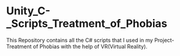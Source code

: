 # Unity_C-_Scripts_Treatment_of_Phobias


This Repository contains all the C# scripts that I used in my Project- Treatment of Phobias with the help of VR(Virtual Reality).
